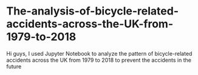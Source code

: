 # The-analysis-of-bicycle-related-accidents-across-the-UK-from-1979-to-2018

Hi guys, I used Jupyter Notebook to analyze the pattern of bicycle-related accidents across the UK from 1979 to 2018 to prevent the accidents in the future
